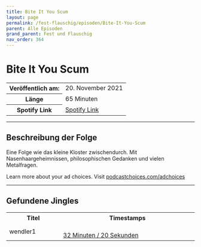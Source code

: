 ```yaml
---
title: Bite It You Scum
layout: page
permalink: /fest-flauschig/episoden/Bite-It-You-Scum
parent: Alle Episoden
grand_parent: Fest und Flauschig
nav_order: 364
---
```


# Bite It You Scum
<table class="resp-table dcf-table dcf-table-responsive dcf-table-bordered dcf-table-striped dcf-w-100%">
                    <tbody>
                        <tr>
                            <th scope="row">Veröffentlich am:</th>
                            <td data-label="Veröffentlich am:">20. November 2021</td>
                        </tr>
                        <tr>
                            <th scope="row">Länge </th>
                            <td data-label="Länge ">65 Minuten</td>
                        </tr><tr>
                                <th scope="row">Spotify Link</th>
                                <td data-label="Spotify Link"><a href="https://open.spotify.com/episode/7GwvJ6w4ihJn0ehnFQhT5V">Spotify Link</a></td>
                            </tr></tbody>
                </table>

***

## Beschreibung der Folge

<div>
<p>Eine Folge wie das kleine Kloster zwischendurch. Mit Nasenhaargeheimnissen, philosophischen Gedanken und vielen Metalfragen. </p><p> </p><p>Learn more about your ad choices. Visit <a href="https://podcastchoices.com/adchoices">podcastchoices.com/adchoices</a></p>  
</div>

***

## Gefundene Jingles

<table style="display: table;">
                                    <tr>
                                        <th class="tableColumnTitle">Titel</th>
                                        <th class="tableColumnTimestamps">Timestamps</th>
                                    </tr>
                                    <tr>
                                <td markdown="span"  class="tableColumnTitle">wendler1</td>
                                <td markdown="span" class="tableColumnTimestamps">
                                <br>
                                <a href="https://open.spotify.com/episode/7GwvJ6w4ihJn0ehnFQhT5V?t=1940">
                                32 Minuten / 20 Sekunden</a>
                                </td></tr></table>